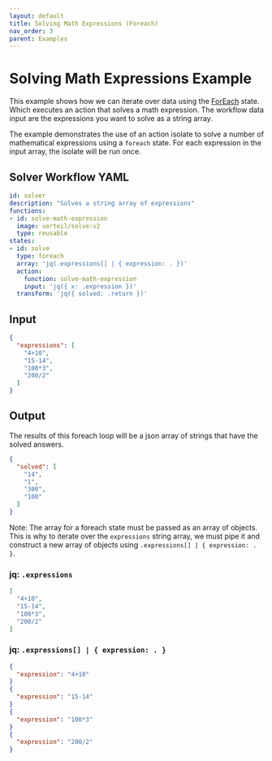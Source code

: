 ```yaml
---
layout: default
title: Solving Math Expressions (Foreach)
nav_order: 3
parent: Examples
---
```


# Solving Math Expressions Example

This example shows how we can iterate over data using the [ForEach](specification.html#foreachstate) state. Which executes an action that solves a math expression. The workflow data input are the expressions you want to solve as a string array.

The example demonstrates the use of an action isolate to solve a number of mathematical expressions using a `foreach` state. For each expression in the input array, the isolate will be run once. 

## Solver Workflow YAML

```yaml
id: solver
description: "Solves a string array of expressions"
functions: 
- id: solve-math-expression
  image: vorteil/solve:v2
  type: reusable
states:
- id: solve
  type: foreach
  array: 'jq(.expressions[] | { expression: . })'
  action:
    function: solve-math-expression
    input: 'jq({ x: .expression })'
  transform: 'jq({ solved: .return })'
```

## Input

```json
{
  "expressions": [
    "4+10",
    "15-14",
    "100*3",
    "200/2"
  ]
}
```

## Output

The results of this foreach loop will be a json array of strings that have the solved answers.

```json
{
  "solved": [
    "14",
    "1",
    "300",
    "100"
  ]
}
```

Note: The array for a foreach state must be passed as an array of objects. This is why to iterate over the `expressions` string array, we must pipe it and construct a new array of objects using `.expressions[] | { expression: . }`.

### jq: `.expressions`
```json
[
  "4+10",
  "15-14",
  "100*3",
  "200/2"
]
```

### jq: `.expressions[] | { expression: . }`
```json
{
  "expression": "4+10"
}
{
  "expression": "15-14"
}
{
  "expression": "100*3"
}
{
  "expression": "200/2"
}

```
